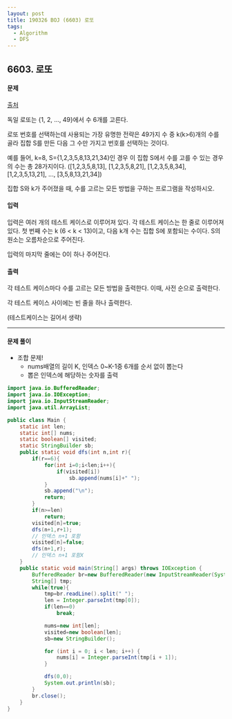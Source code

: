 ```yaml
---
layout: post
title: 190326 BOJ (6603) 로또
tags:
  - Algorithm
  - DFS
---
```


## 6603. 로또

#### 문제

[출처](https://www.acmicpc.net/problem/6603)

독일 로또는 {1, 2, ..., 49}에서 수 6개를 고른다.

로또 번호를 선택하는데 사용되는 가장 유명한 전략은 49가지 수 중 k(k>6)개의 수를 골라 집합 S를 만든 다음 그 수만 가지고 번호를 선택하는 것이다.

예를 들어, k=8, S={1,2,3,5,8,13,21,34}인 경우 이 집합 S에서 수를 고를 수 있는 경우의 수는 총 28가지이다. ([1,2,3,5,8,13], [1,2,3,5,8,21], [1,2,3,5,8,34], [1,2,3,5,13,21], ..., [3,5,8,13,21,34])

집합 S와 k가 주어졌을 때, 수를 고르는 모든 방법을 구하는 프로그램을 작성하시오.

#### 입력

입력은 여러 개의 테스트 케이스로 이루어져 있다. 각 테스트 케이스는 한 줄로 이루어져 있다. 첫 번째 수는 k (6 < k < 13)이고, 다음 k개 수는 집합 S에 포함되는 수이다. S의 원소는 오름차순으로 주어진다.

입력의 마지막 줄에는 0이 하나 주어진다. 

#### 출력

각 테스트 케이스마다 수를 고르는 모든 방법을 출력한다. 이때, 사전 순으로 출력한다.

각 테스트 케이스 사이에는 빈 줄을 하나 출력한다.



(테스트케이스는 길어서 생략)

------

#### 문제 풀이

- 조합 문제!
  - nums배열의 길이 K, 인덱스 0~K-1중 6개를 순서 없이 뽑는다
  - 뽑은 인덱스에 해당하는 숫자를 출력

``` java
import java.io.BufferedReader;
import java.io.IOException;
import java.io.InputStreamReader;
import java.util.ArrayList;

public class Main {
    static int len;
    static int[] nums;
    static boolean[] visited;
    static StringBuilder sb;
    public static void dfs(int n,int r){
        if(r==6){
            for(int i=0;i<len;i++){
                if(visited[i])
                    sb.append(nums[i]+" ");
            }
            sb.append("\n");
            return;
        }
        if(n>=len)
            return;
        visited[n]=true;
        dfs(n+1,r+1);
        // 인덱스 n+1 포함
        visited[n]=false;
        dfs(n+1,r);
        // 인덱스 n+1 포함X
    }
    public static void main(String[] args) throws IOException {
        BufferedReader br=new BufferedReader(new InputStreamReader(System.in));
        String[] tmp;
        while(true){
            tmp=br.readLine().split(" ");
            len = Integer.parseInt(tmp[0]);
            if(len==0)
                break;

            nums=new int[len];
            visited=new boolean[len];
            sb=new StringBuilder();

            for (int i = 0; i < len; i++) {
                nums[i] = Integer.parseInt(tmp[i + 1]);
            }

            dfs(0,0);
            System.out.println(sb);
        }
        br.close();
    }
}
```